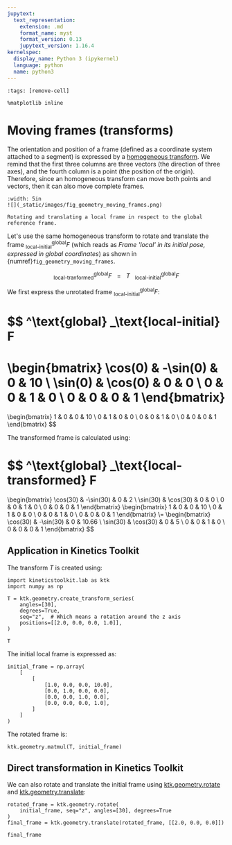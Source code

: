 ```yaml
---
jupytext:
  text_representation:
    extension: .md
    format_name: myst
    format_version: 0.13
    jupytext_version: 1.16.4
kernelspec:
  display_name: Python 3 (ipykernel)
  language: python
  name: python3
---
```


```{code-cell} ipython3
:tags: [remove-cell]

%matplotlib inline
```

# Moving frames (transforms)

The orientation and position of a frame (defined as a coordinate system attached to a segment) is expressed by a [homogeneous transform](geometry_transforms.md). We remind that the first three columns are three vectors (the direction of three axes), and the fourth column is a point (the position of the origin). Therefore, since an homogeneous transform can move both points and vectors, then it can also move complete frames.

```{figure-md} fig_geometry_moving_frames
:width: 5in
![](_static/images/fig_geometry_moving_frames.png)

Rotating and translating a local frame in respect to the global reference frame.
```

Let's use the same homogeneous transform to rotate and translate the frame  $^\text{global} _\text{local-initial} F$ (which reads as *Frame 'local' in its initial pose, expressed in global coordinates*) as shown in {numref}`fig_geometry_moving_frames`.

$$
^\text{global} _\text{local-tranformed} F ~~~ = ~~~ T ~~~ ^\text{global} _\text{local-initial} F
$$

We first express the unrotated frame $^\text{global} _\text{local-initial} F$:

$$
^\text{global} _\text{local-initial} F
=
\begin{bmatrix}
\cos(0) & -\sin(0) & 0 & 10 \\
\sin(0) & \cos(0) & 0 & 0 \\
0 & 0 & 1 & 0 \\
0 & 0 & 0 & 1
\end{bmatrix}
=
\begin{bmatrix}
1 & 0 & 0 & 10 \\
0 & 1 & 0 & 0 \\
0 & 0 & 1 & 0 \\
0 & 0 & 0 & 1
\end{bmatrix}
$$

The transformed frame is calculated using:

$$
^\text{global} _\text{local-transformed} F
=
\begin{bmatrix}
\cos(30) & -\sin(30) & 0 & 2 \\
\sin(30) & \cos(30) & 0 & 0 \\
0 & 0 & 1 & 0 \\
0 & 0 & 0 & 1
\end{bmatrix}
\begin{bmatrix}
1 & 0 & 0 & 10 \\
0 & 1 & 0 & 0 \\
0 & 0 & 1 & 0 \\
0 & 0 & 0 & 1
\end{bmatrix}
\\=
\begin{bmatrix}
\cos(30) & -\sin(30) & 0 & 10.66 \\
\sin(30) & \cos(30) & 0 & 5 \\
0 & 0 & 1 & 0 \\
0 & 0 & 0 & 1
\end{bmatrix}
$$


## Application in Kinetics Toolkit

The transform $T$ is created using:

```{code-cell} ipython3
import kineticstoolkit.lab as ktk
import numpy as np

T = ktk.geometry.create_transform_series(
    angles=[30],
    degrees=True,
    seq="z",  # Which means a rotation around the z axis
    positions=[[2.0, 0.0, 0.0, 1.0]],
)

T
```

The initial local frame is expressed as:

```{code-cell} ipython3
initial_frame = np.array(
    [
        [
            [1.0, 0.0, 0.0, 10.0],
            [0.0, 1.0, 0.0, 0.0],
            [0.0, 0.0, 1.0, 0.0],
            [0.0, 0.0, 0.0, 1.0],
        ]
    ]
)
```

The rotated frame is:

```{code-cell} ipython3
ktk.geometry.matmul(T, initial_frame)
```

## Direct transformation in Kinetics Toolkit

We can also rotate and translate the initial frame using [ktk.geometry.rotate](api/ktk.geometry.rotate.rst) and [ktk.geometry.translate](api/ktk.geometry.translate.rst):

```{code-cell} ipython3
rotated_frame = ktk.geometry.rotate(
    initial_frame, seq="z", angles=[30], degrees=True
)
final_frame = ktk.geometry.translate(rotated_frame, [[2.0, 0.0, 0.0]])

final_frame
```
